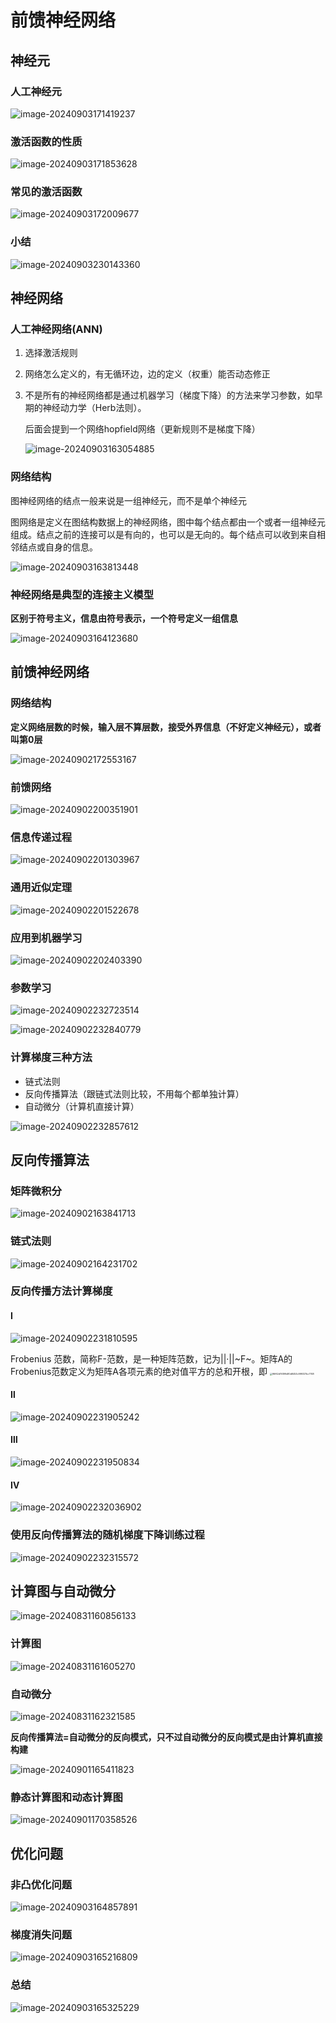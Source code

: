# 前馈神经网络

## 神经元

### 人工神经元

![image-20240903171419237](../../Image/image-20240903171419237.png)

### 激活函数的性质

![image-20240903171853628](../../Image/image-20240903171853628.png)

### 常见的激活函数

![image-20240903172009677](../../Image/image-20240903172009677.png)

### 小结

![image-20240903230143360](../../Image/image-20240903230143360.png)

## 神经网络

### 人工神经网络(ANN)

1. 选择激活规则

2. 网络怎么定义的，有无循环边，边的定义（权重）能否动态修正

3. 不是所有的神经网络都是通过机器学习（梯度下降）的方法来学习参数，如早期的神经动力学（Herb法则）。

   后面会提到一个网络hopfield网络（更新规则不是梯度下降）
   
   ![image-20240903163054885](../../Image/image-20240903163054885.png)

### 网络结构

图神经网络的结点一般来说是一组神经元，而不是单个神经元

图网络是定义在图结构数据上的神经网络，图中每个结点都由一个或者一组神经元组成。结点之前的连接可以是有向的，也可以是无向的。每个结点可以收到来自相邻结点或自身的信息。

![image-20240903163813448](../../Image/image-20240903163813448.png)

### 神经网络是典型的连接主义模型

**区别于符号主义，信息由符号表示，一个符号定义一组信息**

![image-20240903164123680](../../Image/image-20240903164123680.png)

## 前馈神经网络

### 网络结构

**定义网络层数的时候，输入层不算层数，接受外界信息（不好定义神经元），或者叫第0层**

![image-20240902172553167](../../Image/image-20240902172553167.png)

### 前馈网络

![image-20240902200351901](../../Image/image-20240902200351901.png)

### 信息传递过程

![image-20240902201303967](../../Image/image-20240902201303967.png)

### 通用近似定理

![image-20240902201522678](../../Image/image-20240902201522678.png)

### 应用到机器学习

![image-20240902202403390](../../Image/image-20240902202403390.png)

### 参数学习

![image-20240902232723514](../../Image/image-20240902232723514.png)

![image-20240902232840779](../../Image/image-20240902232840779.png)

### 计算梯度三种方法

- 链式法则
- 反向传播算法（跟链式法则比较，不用每个都单独计算）
- 自动微分（计算机直接计算）

![image-20240902232857612](../../Image/image-20240902232857612.png)

## 反向传播算法

### 矩阵微积分

![image-20240902163841713](../../Image/image-20240902163841713.png)

### 链式法则

![image-20240902164231702](../../Image/image-20240902164231702.png)

### 反向传播方法计算梯度

#### Ⅰ

![image-20240902231810595](../../Image/image-20240902231810595.png)

Frobenius 范数，简称F-范数，是一种矩阵范数，记为||·||~F~。矩阵A的Frobenius范数定义为矩阵A各项元素的绝对值平方的总和开根，即
<img src="..\..\Image\96f62d19399d80d8453c999327bc7748.png" alt="96f62d19399d80d8453c999327bc7748" style="zoom: 25%;" />

#### Ⅱ

![image-20240902231905242](../../Image/image-20240902231905242.png)
#### Ⅲ

![image-20240902231950834](../../Image/image-20240902231950834.png)

#### Ⅳ

![image-20240902232036902](../../Image/image-20240902232036902.png)

### 使用反向传播算法的随机梯度下降训练过程

![image-20240902232315572](../../Image/image-20240902232315572.png)

## 计算图与自动微分

![image-20240831160856133](../../Image/image-20240831160856133.png)



### 计算图

![image-20240831161605270](../../Image/image-20240831161605270.png)

### 自动微分

![image-20240831162321585](../../Image/image-20240831162321585.png)

**反向传播算法=自动微分的反向模式，只不过自动微分的反向模式是由计算机直接构建**

![image-20240901165411823](../../Image/image-20240901165411823.png)

### 静态计算图和动态计算图

![image-20240901170358526](../../Image/image-20240901170358526.png)

## 优化问题

### 非凸优化问题

![image-20240903164857891](../../Image/image-20240903164857891.png)

### 梯度消失问题

![image-20240903165216809](../../Image/image-20240903165216809.png)

### 总结

![image-20240903165325229](../../Image/image-20240903165325229.png)
